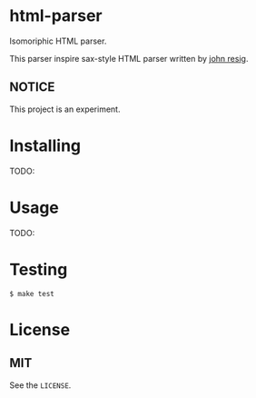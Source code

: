 # html-parser

Isomoriphic HTML parser. 

This parser inspire sax-style HTML parser written by [john resig](http://ejohn.org/files/htmlparser.js).

## NOTICE
This project is an experiment.


# Installing
TODO:


# Usage
TODO: 


# Testing

```shell
$ make test
```

# License

## MIT

See the `LICENSE`.
